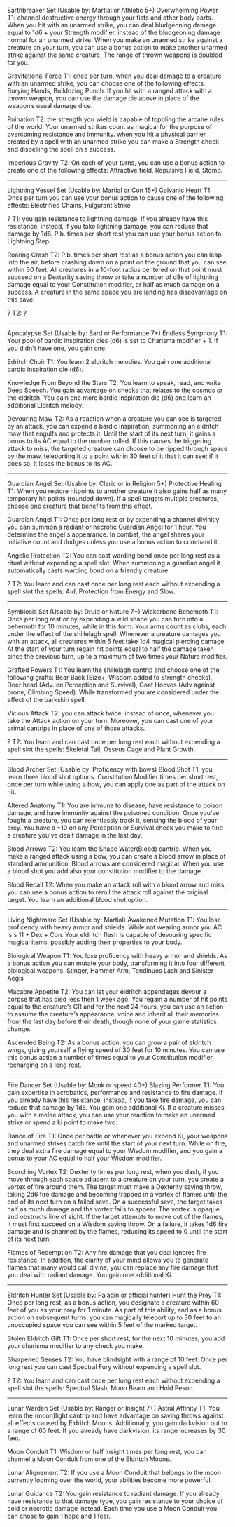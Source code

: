 Earthbreaker Set (Usable by: Martial or Athletic 5+)
Overwhelming Power T1: channel destructive energy through your fists and other body parts. When you hit with an unarmed strike, you can deal bludgeoning damage equal to 1d6 + your Strength modifier, instead of the bludgeoning damage normal for an unarmed strike. When you make an unarmed strike against a creature on your turn, you can use a bonus action to make another unarmed strike against the same creature. The range of thrown weapons is doubled for you. 

Gravitational Force T1: once per turn, when you deal damage to a creature with an unarmed strike, you can choose one of the following effects: Burying Hands, Bulldozing Punch. If you hit with a ranged attack with a thrown weapon, you can use the damage die above in place of the weapon’s usual damage dice.

Ruination T2: the strength you wield is capable of toppling the arcane rules of the world. Your unarmed strikes count as magical for the purpose of overcoming resistance and immunity. when you hit a physical barrier created by a spell with an unarmed strike you can make a Strength check and dispelling the spell on a success.

Imperious Gravity T2: On each of your turns, you can use a bonus action to create one of the following effects: Attractive field, Repulsive Field, Stomp.

---

Lightning Vessel Set (Usable by: Martial or Con 15+)
Galvanic Heart T1: Once per turn you can use your bonus action to cause one of the following effects: Electrified Chains, Fulgurant Strike

? T1: you gain resistance to lightning damage. If you already have this resistance, instead, if you take lightning damage, you can reduce that damage by 1d6.  P.b. times per short rest you can use your bonus action to Lightning Step.

Roaring Crash T2: P.b. times per short rest as a bonus action you can leap into the air, before crashing down on a point on the ground that you can see within 30 feet. All creatures in a 10-foot radius centered on that point must succeed on a Dexterity saving throw or take a number of d8s of lightning damage equal to your Constitution modifier, or half as much damage on a success. A creature in the same space you are landing has disadvantage on this save.

? T2: ?

---

Apocalypse Set (Usable by: Bard or Performance 7+)
Endless Symphony T1: Your pool of bardic inspiration dies (d6) is set to Charisma modifier + 1. If you didn't have one, you gain one.

Edritch Choir T1: You learn 2 eldritch melodies. You gain one additional bardic inspiration die (d6).

Knowledge From Beyond the Stars T2: You learn to speak, read, and write Deep Speech. You gain advantage on checks that relates to the cosmos or the eldritch. You gain one more bardic inspiration die (d6) and learn an additional Eldritch melody.

Devouring Maw T2: As a reaction when a creature you can see is targeted by an attack, you can expend a bardic inspiration, summoning an eldritch maw that engulfs and protects it. Until the start of its next turn, it gains a bonus to its AC equal to the number rolled. If this causes the triggering attack to miss, the targeted creature can choose to be ripped through space by the maw, teleporting it to a point within 30 feet of it that it can see; if it does so, it loses the bonus to its AC. 

---

Guardian Angel Set (Usable by: Cleric or in Religion 5+)
Protective Healing T1: When you restore hitpoints to another creature it also gains half as many temporary hit points (rounded down). If a spell targets multiple creatures, choose one creature that benefits from this effect.

Guardian Angel T1: Once per long rest or by expending a channel divinitiy you can summon a radiant or necrotic Guardian Angel for 1 hour. You determine the angel's appearance. In combat, the angel shares your initiative count and dodges unless you use a bonus action to command it.

Angelic Protection T2: You can cast warding bond once per long rest as a ritual without expending a spell slot. When summoning a guardian angel it automatically casts warding bond on a friendly creature.

? T2: You learn and can cast once per long rest each without expending a spell slot the spells: Aid, Protection from Energy and Slow.

---

Symbiosis Set (Usable by: Druid or Nature 7+)
Wickerbone Behemoth T1: Once per long rest or by expending a wild shape you can turn into a behemoth for 10 minutes, while in this form: Your arms count as clubs, each under the effect of the shillelagh spell. Whenever a creature damages you with an attack, all creatures within 5 feet take 1d4 magical piercing damage. At the start of your turn  regain hit points equal to half the damage taken since the previous turn, up to a maximum of two times your Nature modifier.

Grafted Powers T1: You learn the shillelagh cantrip and choose one of the following grafts: Bear Back (Size+, Wisdom added to Strength checks), Deer head (Adv. on Perception and Survival), Goat Hooves (Adv against prone, Climbing Speed). While transformed you are considered under the effect of the barkskin spell. 

Vicious Attack T2: you can attack twice, instead of once, whenever you take the Attack action on your turn. Moreover, you can cast one of your primal cantrips in place of one of those attacks.

? T2: You learn and can cast once per long rest each without expending a spell slot the spells: Skeletal Tail, Osseus Cage and Plant Growth.

---

Blood Archer Set (Usable by: Proficency with bows)
Blood Shot T1: you learn three blood shot options. Constitution Modifier times per short rest, once per turn while using a bow, you can apply one as part of the attack on hit.

Altered Anatomy T1: You are immune to disease, have resistance to poison damage, and have immunity against the poisoned condition. Once you've fought a creature, you can relentlessly track it, sensing the blood of your prey. You have a +10 on any Perception or Survival check you make to find a creature you've dealt damage in the last day.

Blood Arrows T2: You learn the Shape Water(Blood) cantrip. When you make a ranged attack using a bow, you can create a blood arrow in place of standard ammunition. Blood arrows are considered magical. When you use a blood shot you add also your constitution modifier to the damage.

Blood Recall T2: When you make an attack roll with a blood arrow and miss, you can use a bonus action to reroll the attack roll against the original target. You learn an additional blood shot option.

---

Living Nightmare Set (Usable by: Martial)
Awakened Mutation T1: You lose proficency with heavy armor and shields. While not wearing armor you AC is s 11 + Dex + Con. Your eldritch flesh is capable of devouring specific magical items, possibly adding their properties to your body.

Biological Weapon T1:  You lose proficency with heavy armor and shields. As a bonus action you can mutate your body, transforming it into four different biological weapons: Stinger, Hammer Arm, Tendinuos Lash and Sinister Aegis

Macabre Appetite T2: You can let your eldritch appendages devour a corpse that has died less then 1 week ago. You regain a number of hit points equal to the creature’s CR and for the next 24 hours, you can use an action to assume the creature’s appearance, voice and inherit all their memories from the last day before their death, though none of your game statistics change.

Ascended Being T2: As a bonus action, you can grow a pair of eldritch wings, giving yourself a flying speed of 30 feet for 10 minutes. You can use this bonus action a number of times equal to your Constitution modifier, recharging on a long rest.

---

Fire Dancer Set (Usable by: Monk or speed 40+)
Blazing Performer T1: You gain expertise in acrobatics, performance and resistance to fire damage. If you already have this resistance, instead, if you take fire damage, you can reduce that damage by 1d6. You gain one additional Ki. If a creature misses you with a melee attack, you can use your reaction to make an unarmed strike or spend a ki point to make two.

Dance of Fire T1: Once per battle or whenever you expend Ki, your weapons and unarmed strikes catch fire until the start of your next turn. While on fire, they deal extra fire damage equal to your Wisdom modifier, and you gain a bonus to your AC equal to half your Wisdom modifier.

Scorching Vortex T2: Dexterity times per long rest, when you dash, if you move through each space adjacent to a creature on your turn, you create a vortex of fire around them. The target must make a Dexterity saving throw, taking 2d6 fire damage and becoming trapped in a vortex of flames until the end of its next turn on a failed save. On a successful save, the target takes half as much damage and the vortex fails to appear. The vortex is opaque and obstructs line of sight. If the target attempts to move out of the flames, it must first succeed on a Wisdom saving throw. On a failure, it takes 1d6 fire damage and is charmed by the flames, reducing its speed to 0 until the start of its next turn. 

Flames of Redemption T2: Any fire damage that you deal ignores fire resistance. In addition, the clarity of your mind allows you to generate flames that many would call divine; you can replace any fire damage that you deal with radiant damage. You gain one additional Ki.

---

Eldritch Hunter Set (Usable by: Paladin or official hunter)
Hunt the Prey T1: Once per long rest, as a bonus action, you designate a creature within 60 feet of you as your prey for 1 minute. As part of this ability, and as a bonus action on subsequent turns, you can magically teleport up to 30 feet to an unoccupied space you can see within 5 feet of the marked target.

Stolen Eldritch Gift T1: Once per short rest, for the next 10 minutes, you add your charisma modifier to any check you make.

Sharpened Senses T2: You have blindsight with a range of 10 feet. Once per long rest you can cast Spectral Fury without expending a spell slot.

? T2: You learn and can cast once per long rest each without expending a spell slot the spells: Spectral Slash, Moon Beam and Hold Peson.

---

Lunar Warden Set (Usable by: Ranger or Insight 7+)
Astral Affinity T1: You learn the (moon)light cantrip and have advantage on saving throws against all effects caused by Eldritch Moons. Additionally, you gain darkvision out to a range of 60 feet. If you already have darkvision, its range increases by 30 feet.

Moon Conduit T1: Wisdom or half Insight times per long rest, you can channel a Moon Conduit from one of the Eldritch Moons.

Lunar Alignement T2: If you use a Moon Conduit that belongs to the moon currently looming over the world, your abilities become more powerful.

Lunar Guidance T2: You gain resistance to radiant damage. If you already have resistance to that damage type, you gain resistance to your choice of cold or necrotic damage instead. Each time you use a Moon Conduit you can chose to gain 1 hope and 1 fear.
